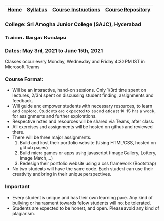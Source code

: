 | [Home](https://bargavkondapu.com/sajc-web-development-101/) | [Syllabus](https://bargavkondapu.com/sajc-web-development-101/introduction/syllabus) | [Course Instructions](https://bargavkondapu.com/sajc-web-development-101/introduction/course-instructions) | [Course Repository](https://github.com/bhar1red/sajc-web-development-101) |
| -- | -- | -- | -- |

### College: Sri Amogha Junior College  (SAJC), Hyderabad
### Trainer: Bargav Kondapu


### Dates: May 3rd, 2021 to June 15th, 2021
Classes occur every Monday, Wednesday and Friday 4:30 PM IST  in Microsoft Teams

### Course Format: 

- Will be an interactive, hand-on sessions. Only 1/3rd time spent on lectures, 2/3rd spent on discussing student finding, assignments and feedback. 
- Will guide and empower students with necessary resources, to learn and explore. Students are expected to spend atleast 10-15 hrs a week, for assignments and further explorations. 
- Respective notes and resources will be shared via Teams, after class. 
- All exercises and assignments will be hosted on github and reviewed there. 
- There will be three major assignments. 
  1. Build and host their portfolio website (Using HTML/CSS, hosted on github pages)
  2. Build micro games or apps using javascript (Image Gallery, Lottery, Image Match,...)
  3. Redesign their portfolio website using a css framework (Bootstrap)
- No two students will have the same code. Each student can use their creativity and bring in their unique perspectives. 


### Important 
- Every student is unique and has their own learning pace. Any kind of bullying or harrasment towards fellow students will not be tolerated. 
- Students are expected to be honest, and open. Please avoid any kind of plagiarism. 

